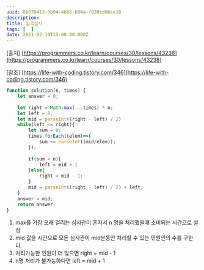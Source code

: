 ```yaml
---
uuid: 8b870413-0b94-4b66-b04a-7820cd06ce10
description: 
title: 입국심사
tags: [  ]
date: 2021-02-10T15:00:00.000Z
---
```








[출처] [https://programmers.co.kr/learn/courses/30/lessons/43238](https://programmers.co.kr/learn/courses/30/lessons/43238)

[참조] [https://life-with-coding.tistory.com/346](https://life-with-coding.tistory.com/346)

```jsx
function solution(n, times) {
    let answer = 0;
    
    let right = Math.max(...times) * n;
    let left = 0;
    let mid = parseInt((right - left) / 2)
    while(left <= right){
        let sum = 0;
        times.forEach((elem)=>{
            sum += parseInt((mid/elem));
        });
        
        if(sum < n){
            left = mid + 1
        }else{
            right = mid - 1;
        }
        mid = parseInt((right - left) / 2) + left;
    }
    answer = mid;
    return answer;
}
```

1. max를 가장 오래 걸리는 심사관이 혼자서 n 명을 처리했을때 소비되는 시간으로 설정
2. mid 값을 시간으로 모든 심사관이 mid분동안 처리할 수 있는 민원인의 수를 구한다.
3. 처리가능한 인원이 더 많으면 right = mid - 1
4. n명 처리가 불가능하다면 left = mid + 1